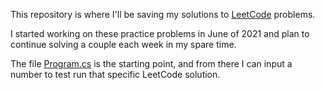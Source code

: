 This repository is where I'll be saving my solutions to [LeetCode](https://leetcode.com/) problems.

I started working on these practice problems in June of 2021 and plan to continue solving a couple each week in my spare time.

The file [Program.cs](https://github.com/tbtaco/Practice/blob/master/Practice/Program.cs) is the starting point, and from there I can input a number to test run that specific LeetCode solution.
